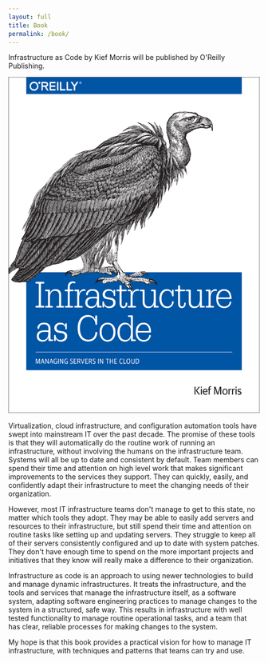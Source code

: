 ```yaml
---
layout: full
title: Book
permalink: /book/
---
```


<p>
<span class="booktitle">Infrastructure as Code</span> by Kief Morris will be published by O'Reilly Publishing.
</p>

[<img class="showcase"
  title="Infrastructure as Code book cover"
  src="/images/infrastructure_as_code_medium.png"
  alt="Book cover" width="512" height="672"
  />](http://shop.oreilly.com/product/0636920039297.do)

<p>
Virtualization, cloud infrastructure, and configuration automation tools have swept into mainstream IT over the past decade. The promise of these tools is that they will automatically do the routine work of running an infrastructure, without involving the humans on the infrastructure team. Systems will all be up to date and consistent by default. Team members can spend their time and attention on high level work that makes significant improvements to the services they support. They can quickly, easily, and confidently adapt their infrastructure to meet the changing needs of their organization.
</p>

<p>
However, most IT infrastructure teams don't manage to get to this state, no matter which tools they adopt. They may be able to easily add servers and resources to their infrastructure, but still spend their time and attention on routine tasks like setting up and updating servers. They struggle to keep all of their servers consistently configured and up to date with system patches. They don't have enough time to spend on the more important projects and initiatives that they know will really make a difference to their organization.
</p>

<p>
Infrastructure as code is an approach to using newer technologies to build and manage dynamic infrastructures. It treats the infrastructure, and the tools and services that manage the infrastructure itself, as a software system, adapting software engineering practices to manage changes to the system in a structured, safe way. This results in infrastructure with well tested functionality to manage routine operational tasks, and a team that has clear, reliable processes for making changes to the system.
</p>

<p>
My hope is that this book provides a practical vision for how to manage IT infrastructure, with techniques and patterns that teams can try and use.
</p>


